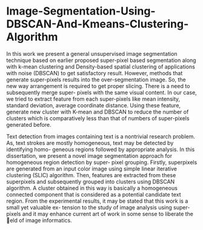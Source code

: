 # Image-Segmentation-Using-DBSCAN-And-Kmeans-Clustering-Algorithm

In this work we present a general unsupervised image segmentation  technique
based on earlier proposed super-pixel based segmentation  along with k-mean
clustering  and Density-based spatial clustering  of applications with noise
(DBSCAN) to get satisfactory result. However, methods that generate super-pixels results into the over-segmentation image. So, the new way arrangement
is required to get proper slicing. There is a need to subsequently merge super-
pixels  with the same visual content. In our case, we tried to extract
feature from each super-pixels like mean intensity, standard deviation, average
coordinate distance. Using these feature, generate new cluster with K-mean and
DBSCAN  to reduce the number of clusters which is comparatively less than
that of numbers of super-pixels generated before.




Text detection from images containing text is a nontrivial research problem. As,
text strokes are mostly homogeneous, text may be detected by identifying homo-
geneous regions followed by appropriate analysis. In this dissertation, we present
a novel image segmentation approach for homogeneous region detection by super-
pixel grouping. Firstly, superpixels are generated from an input color image using
simple linear iterative clustering (SLIC) algorithm. Then, features are extracted
from these superpixels and subsequently grouped into clusters using DBSCAN
algorithm. A cluster obtained in this way is basically a homogeneous connected
component that is considered as a potential candidate text region. From the
experimental results, it may be stated that this work is a small yet valuable ex-
tension to the study of image analysis using super-pixels and it may enhance
current art of work in some sense to liberate the eld of image informatics.





